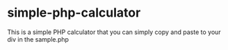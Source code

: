 # simple-php-calculator
This is a simple PHP calculator that you can simply copy and paste to your div in the sample.php
